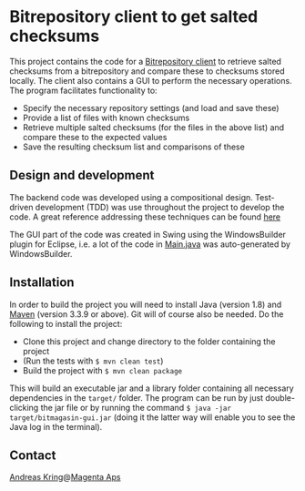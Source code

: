 # Bitrepository client to get salted checksums

This project contains the code for a [Bitrepository client](https://github.com/bitrepository/reference/tree/master/bitrepository-client) to 
retrieve salted checksums from a bitrepository and compare these to checksums stored locally. The client also contains a GUI to perform the 
necessary operations. The program facilitates functionality to:

* Specify the necessary repository settings (and load and save these)
* Provide a list of files with known checksums
* Retrieve multiple salted checksums (for the files in the above list) and compare these to the expected values
* Save the resulting checksum list and comparisons of these

## Design and development

The backend code was developed using a compositional design. Test-driven development (TDD) was use throughout the project to develop the code. 
A great reference addressing these techniques can be found [here](https://www.crcpress.com/Flexible-Reliable-Software-Using-Patterns-and-Agile-Development/Christensen/p/book/9781420093629)

The GUI part of the code was created in Swing using the WindowsBuilder plugin for Eclipse, i.e. a lot of the code in [Main.java](https://github.com/andreaskring/bitmagasinet-gui/blob/master/src/main/java/dk/magenta/bitmagasinet/gui/Main.java) was auto-generated by WindowsBuilder.

## Installation

In order to build the project you will need to install Java (version 1.8) and [Maven](http://maven.apache.org/) (version 3.3.9 or above). 
Git will of course also be needed. Do the following to install the project:

* Clone this project and change directory to the folder containing the project
* (Run the tests with `$ mvn clean test`)
* Build the project with `$ mvn clean package`

This will build an executable jar and a library folder containing all necessary dependencies in the `target/` folder. The program can be run by just double-clicking the jar file or by running the command `$ java -jar target/bitmagasin-gui.jar` (doing it the latter way will enable you to see the Java log in the terminal).

## Contact
[Andreas Kring](https://github.com/andreaskring)@[Magenta Aps](http://www.magenta.dk)
